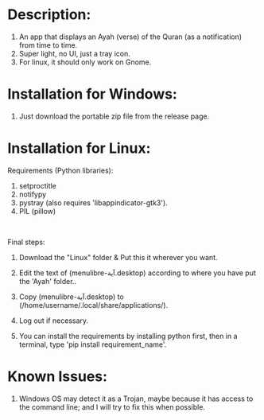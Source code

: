 # Description:
1) An app that displays an Ayah (verse) of the Quran (as a notification) from time to time.
2) Super light, no UI, just a tray icon.
3) For linux, it should only work on Gnome.

# Installation for Windows:
1) Just download the portable zip file from the release page.

# Installation for Linux:
Requirements (Python libraries): <br>
1) setproctitle
2) notifypy
3) pystray (also requires 'libappindicator-gtk3').
4) PIL (pillow)
<br>


Final steps: <br>
1) Download the "Linux" folder & Put this it wherever you want.
2) Edit the text of (menulibre-آية.desktop) according to where you have put the 'Ayah' folder..
3) Copy (menulibre-آية.desktop) to (/home/username/.local/share/applications/).
4) Log out if necessary. <br>

5) You can install the requirements by installing python first, then in a terminal, type 'pip install requirement_name'.

# Known Issues:
1) Windows OS may detect it as a Trojan, maybe because it has access to the command line; and I will try to fix this when possible.
